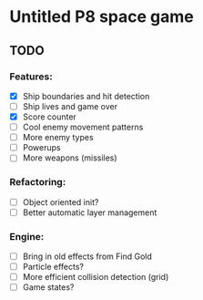 # Untitled P8 space game

## TODO

### Features:
- [x] Ship boundaries and hit detection
- [ ] Ship lives and game over
- [x] Score counter
- [ ] Cool enemy movement patterns
- [ ] More enemy types
- [ ] Powerups
- [ ] More weapons (missiles)

### Refactoring:
- [ ] Object oriented init?
- [ ] Better automatic layer management

### Engine:
- [ ] Bring in old effects from Find Gold
- [ ] Particle effects?
- [ ] More efficient collision detection (grid)
- [ ] Game states?